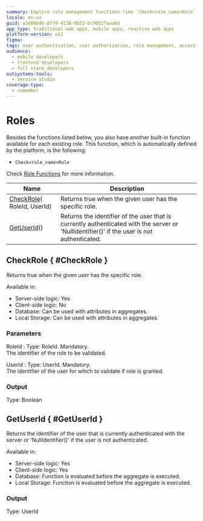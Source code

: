 ```yaml
---
summary: Explore role management functions like `Check<role_name>Role` in OutSystems 11 (O11) for user authentication and authorization.
locale: en-us
guid: a3d00b4b-8f79-4136-9b52-bc9052faaa8d
app_type: traditional web apps, mobile apps, reactive web apps
platform-version: o11
figma:
tags: user authentication, user authorization, role management, access control, security
audience:
  - mobile developers
  - frontend developers
  - full stack developers
outsystems-tools:
  - service studio
coverage-type:
  - remember
---
```


# Roles

Besides the functions listed below, you also have another built-in function available for each existing role. This function, which is automatically defined by the platform, is the following:

* `Check<role_name>Role`

Check [Role Functions](../../../user-management/user-roles/create-a-custom-role.md#role-functions) for more information.

<table markdown="1">
<thead>
<tr>
<th>Name</th>
<th>Description</th>
</tr>
</thead>
<tbody>
<tr>
<td><a href="#CheckRole">CheckRole</a>(&#8203;RoleId, UserId)</td>
<td>Returns true when the given user has the specific role.</td>
</tr>
<tr>
<td><a href="#GetUserId">GetUserId</a>()</td>
<td>Returns the identifier of the user that is currently authenticated with the server or 'NullIdentifier()' if the user is not authenticated.</td>
</tr>
</tbody>
</table>

## CheckRole { #CheckRole }

Returns true when the given user has the specific role.  

Available in:  

* Server-side logic: Yes
* Client-side logic: No
* Database: Can be used with attributes in aggregates.
* Local Storage: Can be used with attributes in aggregates.

### Parameters

RoleId
:    Type: RoleId. Mandatory.  
The identifier of the role to be validated.

UserId
:    Type: UserId. Mandatory.  
The identifier of the user for which to validate if role is granted.

### Output

Type: Boolean  

## GetUserId { #GetUserId }

Returns the identifier of the user that is currently authenticated with the server or 'NullIdentifier()' if the user is not authenticated.  

Available in:  

* Server-side logic: Yes
* Client-side logic: Yes
* Database: Function is evaluated before the aggregate is executed.
* Local Storage: Function is evaluated before the aggregate is executed.

### Output

Type: UserId  
